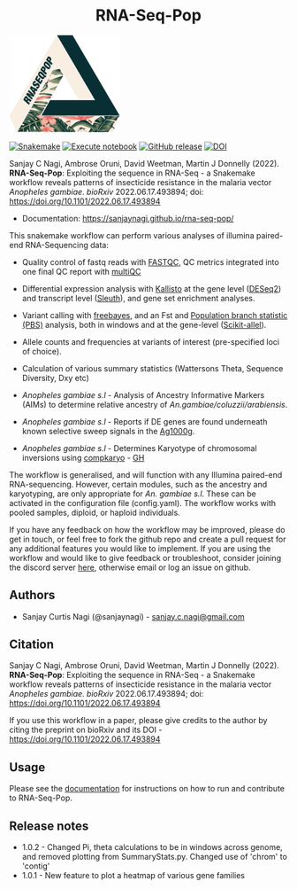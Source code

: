 <h1 align="center">
  RNA-Seq-Pop
</h1>

[<img src="https://github.com/sanjaynagi/rna-seq-pop/blob/master/RNA-Seq-Pop-Logo.png?raw=True" width="200"/>](https://github.com/sanjaynagi/rna-seq-pop/blob/master/RNA-Seq-Pop-Logo.png?raw=True)   

[![Snakemake](https://img.shields.io/badge/snakemake-≥5.11.0-brightgreen.svg)](https://snakemake.bitbucket.io)
[![Execute notebook](https://github.com/sanjaynagi/rna-seq-pop/workflows/rna-seq-pop/badge.svg)](https://github.com/sanjaynagi/rna-seq-pop/actions?query=workflow:"rna-seq-pop")
[![GitHub release](https://img.shields.io/github/release/sanjaynagi/rna-seq-pop?include_prereleases=&sort=semver&color=blue)](https://github.com/sanjaynagi/rna-seq-pop/releases/)
[![DOI](https://zenodo.org/badge/DOI/10.5281/zenodo.6078337.svg)](https://doi.org/10.5281/zenodo.6078337)

   
Sanjay C Nagi, Ambrose Oruni, David Weetman, Martin J Donnelly (2022). **RNA-Seq-Pop**: Exploiting the sequence in RNA-Seq - a Snakemake workflow reveals patterns of insecticide resistance in the malaria vector *Anopheles gambiae*. *bioRxiv* 2022.06.17.493894; doi: https://doi.org/10.1101/2022.06.17.493894 

* Documentation: https://sanjaynagi.github.io/rna-seq-pop/    

This snakemake workflow can perform various analyses of illumina paired-end RNA-Sequencing data:

* Quality control of fastq reads with [FASTQC](https://www.bioinformatics.babraham.ac.uk/projects/fastqc/), QC metrics integrated into one final QC report with [multiQC](https://multiqc.info/)
* Differential expression analysis with [Kallisto](https://pachterlab.github.io/kallisto/) at the gene level ([DESeq2](https://bioconductor.org/packages/release/bioc/html/DESeq2.html)) and transcript level ([Sleuth](https://github.com/pachterlab/sleuth)), and gene set enrichment analyses.

* Variant calling with [freebayes](https://github.com/freebayes/freebayes), and an Fst and [Population branch statistic (PBS)](https://science.sciencemag.org/content/329/5987/75) analysis, both in windows and at the gene-level ([Scikit-allel](https://scikit-allel.readthedocs.io/en/stable/)).
* Allele counts and frequencies at variants of interest (pre-specified loci of choice).
* Calculation of various summary statistics (Wattersons Theta, Sequence Diversity, Dxy etc)    
* *Anopheles gambiae s.l* - Analysis of Ancestry Informative Markers (AIMs) to determine relative ancestry of *An.gambiae/coluzzii/arabiensis*. 
* *Anopheles gambiae s.l* - Reports if DE genes are found underneath known selective sweep signals in the [Ag1000g](https://www.nature.com/articles/nature24995).
* *Anopheles gambiae s.l* - Determines Karyotype of chromosomal inversions using [compkaryo](https://academic.oup.com/g3journal/article/9/10/3249/6026680) - [GH](https://github.com/sanjaynagi/compkaryo)

The workflow is generalised, and will function with any Illumina paired-end RNA-sequencing. However, certain modules, such as the ancestry and karyotyping, are only appropriate for *An. gambiae s.l*. These can be activated in the configuration file (config.yaml). The workflow works with pooled samples, diploid, or haploid individuals. 

If you have any feedback on how the workflow may be improved, please do get in touch, or feel free to fork the github repo and create a pull request for any additional features you would like to implement. If you are using the workflow and would like to give feedback or troubleshoot, consider joining the discord server [here](https://discord.gg/RaXjP8APCq), otherwise email or log an issue on github. 

## Authors

* Sanjay Curtis Nagi (@sanjaynagi) - sanjay.c.nagi@gmail.com

## Citation

Sanjay C Nagi, Ambrose Oruni, David Weetman, Martin J Donnelly (2022). **RNA-Seq-Pop**: Exploiting the sequence in RNA-Seq - a Snakemake workflow reveals patterns of insecticide resistance in the malaria vector *Anopheles gambiae*. *bioRxiv* 2022.06.17.493894; doi: https://doi.org/10.1101/2022.06.17.493894 

If you use this workflow in a paper, please give credits to the author by citing the preprint on bioRxiv and its DOI - https://doi.org/10.1101/2022.06.17.493894 

## Usage 

Please see the [documentation](https://sanjaynagi.github.io/rna-seq-pop/    
) for instructions on how to run and contribute to RNA-Seq-Pop. 

## Release notes

* 1.0.2 - Changed Pi, theta calculations to be in windows across genome, and removed plotting from SummaryStats.py. Changed use of 'chrom' to 'contig'
* 1.0.1 - New feature to plot a heatmap of various gene families 
